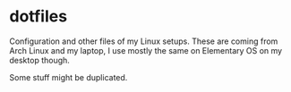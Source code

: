 # dotfiles

Configuration and other files of my Linux setups. 
These are coming from Arch Linux and my laptop, I use mostly the same on Elementary OS on my desktop though.

Some stuff might be duplicated.
